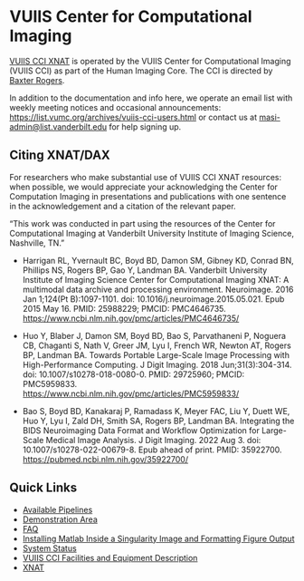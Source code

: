 # VUIIS Center for Computational Imaging

[VUIIS CCI XNAT](https://xnat4.vandyxnat.org/xnat/) is operated by the VUIIS Center for Computational Imaging (VUIIS CCI) as part of the Human Imaging Core. The CCI is directed by [Baxter Rogers](https://vuiis.vumc.org/bio/baxter.rogers).

In addition to the documentation and info here, we operate an email list with weekly meeting notices and occasional announcements: https://list.vumc.org/archives/vuiis-cci-users.html or contact us at masi-admin@list.vanderbilt.edu for help signing up.


## Citing XNAT/DAX

For researchers who make substantial use of VUIIS CCI XNAT resources: when possible, we would appreciate your acknowledging the Center for Computation Imaging in presentations and publications with one sentence in the acknowledgement and a citation of the relevant paper.

“This work was conducted in part using the resources of the Center for Computational Imaging at Vanderbilt University Institute of Imaging Science, Nashville, TN.”

- Harrigan RL, Yvernault BC, Boyd BD, Damon SM, Gibney KD, Conrad BN, Phillips NS, Rogers BP, Gao Y, Landman BA. Vanderbilt University Institute of Imaging Science Center for Computational Imaging XNAT: A multimodal data archive and processing environment. Neuroimage. 2016 Jan 1;124(Pt B):1097-1101. doi: 10.1016/j.neuroimage.2015.05.021. Epub 2015 May 16. PMID: 25988229; PMCID: PMC4646735. https://www.ncbi.nlm.nih.gov/pmc/articles/PMC4646735/

- Huo Y, Blaber J, Damon SM, Boyd BD, Bao S, Parvathaneni P, Noguera CB, Chaganti S, Nath V, Greer JM, Lyu I, French WR, Newton AT, Rogers BP, Landman BA. Towards Portable Large-Scale Image Processing with High-Performance Computing. J Digit Imaging. 2018 Jun;31(3):304-314. doi: 10.1007/s10278-018-0080-0. PMID: 29725960; PMCID: PMC5959833. https://www.ncbi.nlm.nih.gov/pmc/articles/PMC5959833/

- Bao S, Boyd BD, Kanakaraj P, Ramadass K, Meyer FAC, Liu Y, Duett WE, Huo Y, Lyu I, Zald DH, Smith SA, Rogers BP, Landman BA. Integrating the BIDS Neuroimaging Data Format and Workflow Optimization for Large-Scale Medical Image Analysis. J Digit Imaging. 2022 Aug 3. doi: 10.1007/s10278-022-00679-8. Epub ahead of print. PMID: 35922700. https://pubmed.ncbi.nlm.nih.gov/35922700/


## Quick Links

- [Available Pipelines](available-pipelines/README.md)
- [Demonstration Area](available-pipelines/demo_area.md)
- [FAQ](faq.md)
- [Installing Matlab Inside a Singularity Image and Formatting Figure Output](matlab_singularity.md)
- [System Status](https://my.vanderbilt.edu/vuiiscci/system-status-and-scheduled-downtime/)
- [VUIIS CCI Facilities and Equipment Description](vuiis_cci_facility_equipment.md)
- [XNAT](XNAT/README.md)
